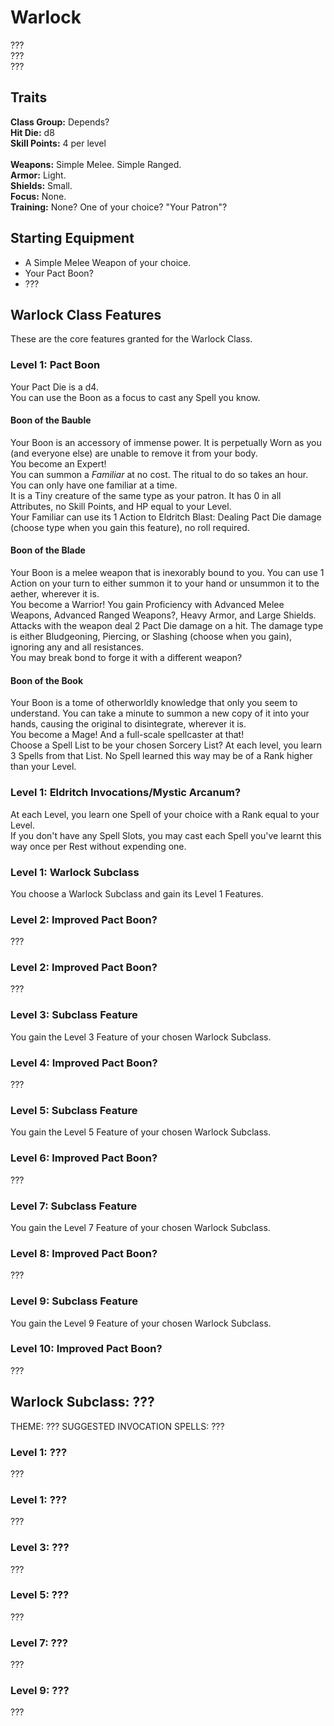 # Warlock
??? <br>
??? <br>
??? <br>

## Traits
**Class Group:** Depends? <br>
**Hit Die:** d8 <br>
**Skill Points:** 4 per level <br>
<br>
**Weapons:** Simple Melee. Simple Ranged. <br>
**Armor:** Light. <br>
**Shields:** Small. <br>
**Focus:** None. <br>
**Training:** None? One of your choice? "Your Patron"? <br>

## Starting Equipment
+ A Simple Melee Weapon of your choice.
+ Your Pact Boon?
+ ???

## Warlock Class Features
These are the core features granted for the Warlock Class.

### Level 1: Pact Boon
Your Pact Die is a d4. <br>
You can use the Boon as a focus to cast any Spell you know.
#### Boon of the Bauble
Your Boon is an accessory of immense power. It is perpetually Worn as you (and everyone else) are unable to remove it from your body. <br>
You become an Expert! <br>
You can summon a *Familiar* at no cost. The ritual to do so takes an hour. You can only have one familiar at a time. <br>
It is a Tiny creature of the same type as your patron. It has 0 in all Attributes, no Skill Points, and HP equal to your Level. <br>
Your Familiar can use its 1 Action to Eldritch Blast: Dealing Pact Die damage (choose type when you gain this feature), no roll required. <br>
#### Boon of the Blade
Your Boon is a melee weapon that is inexorably bound to you. You can use 1 Action on your turn to either summon it to your hand or unsummon it to the aether, wherever it is. <br>
You become a Warrior! You gain Proficiency with Advanced Melee Weapons, Advanced Ranged Weapons?, Heavy Armor, and Large Shields. <br>
Attacks with the weapon deal 2 Pact Die damage on a hit. The damage type is either Bludgeoning, Piercing, or Slashing (choose when you gain), ignoring any and all resistances. <br>
You may break bond to forge it with a different weapon?
#### Boon of the Book
Your Boon is a tome of otherworldly knowledge that only you seem to understand. You can take a minute to summon a new copy of it into your hands, causing the original to disintegrate, wherever it is. <br>
You become a Mage! And a full-scale spellcaster at that! <br>
Choose a Spell List to be your chosen Sorcery List? At each level, you learn 3 Spells from that List. No Spell learned this way may be of a Rank higher than your Level.<br>

### Level 1: Eldritch Invocations/Mystic Arcanum?
At each Level, you learn one Spell of your choice with a Rank equal to your Level. <br>
If you don't have any Spell Slots, you may cast each Spell you've learnt this way once per Rest without expending one.
### Level 1: Warlock Subclass
You choose a Warlock Subclass and gain its Level 1 Features.

### Level 2: Improved Pact Boon?
???

### Level 2: Improved Pact Boon?
???

### Level 3: Subclass Feature
You gain the Level 3 Feature of your chosen Warlock Subclass.

### Level 4: Improved Pact Boon?
???

### Level 5: Subclass Feature
You gain the Level 5 Feature of your chosen Warlock Subclass.

### Level 6: Improved Pact Boon?
???

### Level 7: Subclass Feature
You gain the Level 7 Feature of your chosen Warlock Subclass.

### Level 8: Improved Pact Boon?
???

### Level 9: Subclass Feature
You gain the Level 9 Feature of your chosen Warlock Subclass.

### Level 10: Improved Pact Boon?
???

## Warlock Subclass: ???
THEME: ???
SUGGESTED INVOCATION SPELLS: ???

### Level 1: ???
???
### Level 1: ???
???

### Level 3: ???
???

### Level 5: ???
???

### Level 7: ???
???

### Level 9: ???
???

